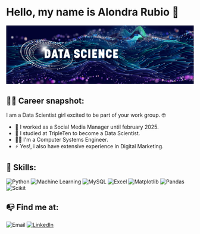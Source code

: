 

<!--
**alorubio/alorubio** is a ✨ _special_ ✨ repository because its `README.md` (this file) appears on your GitHub profile.

Here are some ideas to get you started:

- 🔭 I’m currently working on ...
- 🌱 I’m currently learning ...
- 👯 I’m looking to collaborate on ...
- 🤔 I’m looking for help with ...
- 💬 Ask me about ...
- 📫 How to reach me: ...
- 😄 Pronouns: ...
- ⚡ Fun fact: ...
-->

# Hello, my name is Alondra Rubio 👋
![image](Data-Science.jpg)

## 👨‍💻 Career snapshot:

I am a Data Scientist girl excited to be part of your work group. 🤓

- 👀 I worked as a Social Media Manager until february 2025.
- 🦾 I studied at TripleTen to become a Data Scientist.
- 👨‍🎓 I'm a Computer Systems Engineer.
- ⚡ Yes!, i also have extensive experience in Digital Marketing.

## 🔧 Skills:

![Python](https://img.shields.io/badge/Python-4B8BBE?style=for-the-badge&logo=python&logoColor=white&labelColor=101010)
![Machine Learning](https://img.shields.io/badge/Machine_Learning-1D6F42?style=for-the-badge&logo=microsoftexcel&logoColor=white&labelColor=101010)
![MySQL](https://img.shields.io/badge/MySQL-00758F?style=for-the-badge&logo=mysql&logoColor=white&labelColor=101010)
![Excel](https://img.shields.io/badge/Excel-1D6F42?style=for-the-badge&logo=microsoftexcel&logoColor=white&labelColor=101010)
![Matplotlib](https://img.shields.io/badge/Matplotlib-FFBA01?style=for-the-badge&logo=powerbi&logoColor=white&labelColor=101010)
![Pandas](https://img.shields.io/badge/Pandas-0078D7?style=for-the-badge&logo=pandas&logoColor=white&labelColor=101010)
![Scikit](https://img.shields.io/badge/SciKit-FFD700?style=for-the-badge&logo=scikitlearn&logoColor=white&labelColor=101010)

## 📭 Find me at:

![Email](https://img.shields.io/badge/Email-ar_lark@hotmail.com-572364?style=for-the-badge&logo=email&logoColor=white&labelColor=101010)
[![LinkedIn](https://img.shields.io/badge/LinkedIn-Alondra_Rubio_Ramirez-0078D7?style=for-the-badge&logo=linkedin&logoColor=white&labelColor=101010)](linkedin.com/in/alondra-rubio-ramirez)
